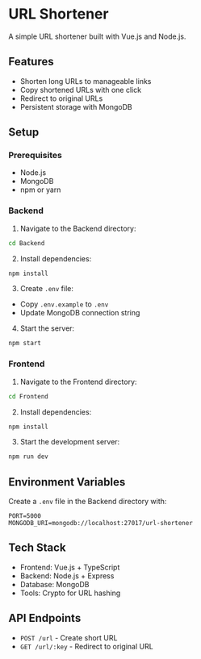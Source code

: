 # URL Shortener

A simple URL shortener built with Vue.js and Node.js.

## Features
- Shorten long URLs to manageable links
- Copy shortened URLs with one click
- Redirect to original URLs
- Persistent storage with MongoDB

## Setup

### Prerequisites
- Node.js
- MongoDB
- npm or yarn

### Backend
1. Navigate to the Backend directory:
```bash
cd Backend
```

2. Install dependencies:
```bash
npm install
```

3. Create `.env` file:
- Copy `.env.example` to `.env`
- Update MongoDB connection string

4. Start the server:
```bash
npm start
```

### Frontend
1. Navigate to the Frontend directory:
```bash
cd Frontend
```

2. Install dependencies:
```bash
npm install
```

3. Start the development server:
```bash
npm run dev
```

## Environment Variables
Create a `.env` file in the Backend directory with:
```
PORT=5000
MONGODB_URI=mongodb://localhost:27017/url-shortener
```

## Tech Stack
- Frontend: Vue.js + TypeScript
- Backend: Node.js + Express
- Database: MongoDB
- Tools: Crypto for URL hashing

## API Endpoints
- `POST /url` - Create short URL
- `GET /url/:key` - Redirect to original URL